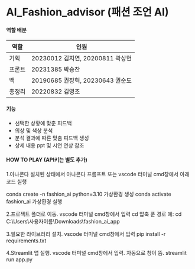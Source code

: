 # AI_Fashion_advisor (패션 조언 AI)

#### 역할 배분

| 역할   | 인원                             |
| ------ | -------------------------------- |
| 기획   | 20230012 김지연, 20200811 곽상헌 |
| 프론트 | 20231385 박승찬                  |
| 백     | 20190685 권장혁, 20230643 권순도 |
| 총정리 | 20220832 김영조                  |

#### 기능

- 선택한 상황에 맞춘 피드백
- 의상 및 색상 분석
- 분석 결과에 따른 맞춤 피드백 생성
- 상세 내용 ppt 및 시연 연상 참조

#### HOW TO PLAY (API키는 별도 추가)

1.아나콘다 설치된 상태에서 아나콘다 프롬프트 또는 vscode 터미널 cmd창에서 아래 코드 실행

conda create -n fashion_ai python=3.10 가상환경 생성
conda activate fashion_ai 가상환경 실행

2.프로젝트 폴더로 이동. vscode 터미널 cmd창에서 입력
cd 압축 푼 경로
예: cd C:\Users\사용자이름\Downloads\fashion_ai_app

3.필요한 라이브러리 설치. vscode 터미널 cmd창에서 입력
pip install -r requirements.txt

4.Streamlit 앱 실행. vscode 터미널 cmd창에서 입력. 자동으로 창이 뜸.
streamlit run app.py
